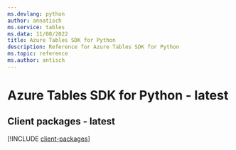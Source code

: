 ```yaml
---
ms.devlang: python
author: annatisch
ms.service: tables
ms.data: 11/08/2022
title: Azure Tables SDK for Python
description: Reference for Azure Tables SDK for Python
ms.topic: reference
ms.author: antisch
---
```

# Azure Tables SDK for Python - latest

## Client packages - latest
[!INCLUDE [client-packages](tables-client-index.md)]